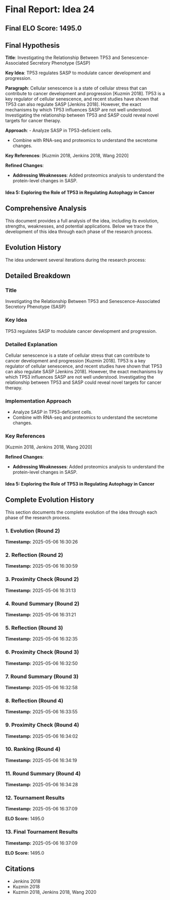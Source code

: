 # Final Report: Idea 24

## Final ELO Score: 1495.0

## Final Hypothesis

**Title**: Investigating the Relationship Between TP53 and Senescence-Associated Secretory Phenotype (SASP)

**Key Idea**: TP53 regulates SASP to modulate cancer development and progression.

**Paragraph**: Cellular senescence is a state of cellular stress that can contribute to cancer development and progression [Kuzmin 2018]. TP53 is a key regulator of cellular senescence, and recent studies have shown that TP53 can also regulate SASP [Jenkins 2018]. However, the exact mechanisms by which TP53 influences SASP are not well understood. Investigating the relationship between TP53 and SASP could reveal novel targets for cancer therapy.

**Approach**: - Analyze SASP in TP53-deficient cells.
- Combine with RNA-seq and proteomics to understand the secretome changes.

**Key References**: [Kuzmin 2018, Jenkins 2018, Wang 2020]

**Refined Changes**: 
- **Addressing Weaknesses**: Added proteomics analysis to understand the protein-level changes in SASP.

#### Idea 5: Exploring the Role of TP53 in Regulating Autophagy in Cancer

## Comprehensive Analysis

This document provides a full analysis of the idea, including its evolution, strengths, weaknesses, and potential applications. Below we trace the development of this idea through each phase of the research process.

## Evolution History

The idea underwent several iterations during the research process:

## Detailed Breakdown

### Title

Investigating the Relationship Between TP53 and Senescence-Associated Secretory Phenotype (SASP)

### Key Idea

TP53 regulates SASP to modulate cancer development and progression.

### Detailed Explanation

Cellular senescence is a state of cellular stress that can contribute to cancer development and progression [Kuzmin 2018]. TP53 is a key regulator of cellular senescence, and recent studies have shown that TP53 can also regulate SASP [Jenkins 2018]. However, the exact mechanisms by which TP53 influences SASP are not well understood. Investigating the relationship between TP53 and SASP could reveal novel targets for cancer therapy.

### Implementation Approach

- Analyze SASP in TP53-deficient cells.
- Combine with RNA-seq and proteomics to understand the secretome changes.

### Key References

[Kuzmin 2018, Jenkins 2018, Wang 2020]

**Refined Changes**: 
- **Addressing Weaknesses**: Added proteomics analysis to understand the protein-level changes in SASP.

#### Idea 5: Exploring the Role of TP53 in Regulating Autophagy in Cancer

## Complete Evolution History

This section documents the complete evolution of the idea through each phase of the research process.

### 1. Evolution (Round 2)
**Timestamp:** 2025-05-06 16:30:26



### 2. Reflection (Round 2)
**Timestamp:** 2025-05-06 16:30:59



### 3. Proximity Check (Round 2)
**Timestamp:** 2025-05-06 16:31:13



### 4. Round Summary (Round 2)
**Timestamp:** 2025-05-06 16:31:21



### 5. Reflection (Round 3)
**Timestamp:** 2025-05-06 16:32:35



### 6. Proximity Check (Round 3)
**Timestamp:** 2025-05-06 16:32:50



### 7. Round Summary (Round 3)
**Timestamp:** 2025-05-06 16:32:58



### 8. Reflection (Round 4)
**Timestamp:** 2025-05-06 16:33:55



### 9. Proximity Check (Round 4)
**Timestamp:** 2025-05-06 16:34:02



### 10. Ranking (Round 4)
**Timestamp:** 2025-05-06 16:34:19



### 11. Round Summary (Round 4)
**Timestamp:** 2025-05-06 16:34:28



### 12. Tournament Results
**Timestamp:** 2025-05-06 16:37:09

**ELO Score:** 1495.0



### 13. Final Tournament Results
**Timestamp:** 2025-05-06 16:37:09

**ELO Score:** 1495.0



## Citations

- Jenkins 2018
- Kuzmin 2018
- Kuzmin 2018, Jenkins 2018, Wang 2020
